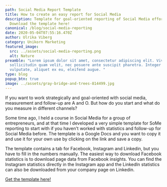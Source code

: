 ```yaml
---
path: Social Media Report Template
title: How to create an easy report for Social Media
description: Template for goal-oriented reporting of Social Media efforts.
  Download the template here!
canonical: /blog/social-media-reporting
date: 2020-05-04T07:55:16.470Z
author: Ulrika Viberg
category: Unikorn Marketing
featured_image:
  src: ../assets/social-media-reporting.png
  alt: Nature
preamble: "Lorem ipsum dolor sit amet, consectetur adipiscing elit. Vivamus
  sollicitudin quam velit, nec posuere ante suscipit pharetra. Integer id eros
  vulputate, aliquet ex eu, eleifend augue. "
type: blog
popup_btn: true
image: ../assets/gray-bridge-and-trees-814499.jpg
---
```

If you want to work strategically and goal-oriented with social media, measurement and follow-up are A and O. But how do you start and what do you measure in different channels?

Some time ago, I held a course in Social Media for a group of entrepreneurs, and at that time I developed a very simple template for SoMe reporting to start with if you haven't worked with statistics and follow-up for Social Media before. The template is a Google Docs and you want to copy it and use it for your own use by clicking on the link and save a copy.

The template contains a tab for Facebook, Instagram and Linkedin, but you have to fill in the numbers manually. The easiest way to download Facebook statistics is to download page data from Facebook insights. You can find the Instagram statistics directly in the Instagram app and the LinkedIn statistics can also be downloaded from your company page on Linkedin.

[Get the template here!](https://docs.google.com/spreadsheets/d/1asKWSB3evYE7Ob-6CEjiy_R9h9p52wnvbDALKc7VxZ4/edit?usp=sharing)
